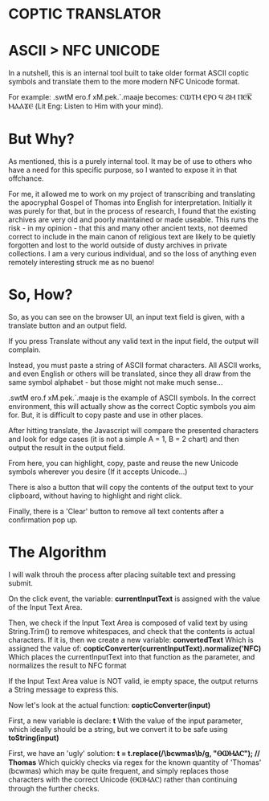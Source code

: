 # COPTIC TRANSLATOR
# ASCII > NFC UNICODE

In a nutshell, this is an internal tool built to take older format ASCII coptic symbols and translate them to the more modern NFC Unicode format.

For example: .swtM ero.f xM.pek.`.maaje becomes: ⲤⲰⲦⲘ ⲈⲢⲞ Ϥ ϨⲘ ⲠⲈⲔ̅ ⲘⲀⲀϪⲈ (Lit Eng: Listen to Him with your mind).

# But Why?

As mentioned, this is a purely internal tool. It may be of use to others who have a need for this specific purpose, so I wanted to expose it in that offchance.

For me, it allowed me to work on my project of transcribing and translating the apocryphal Gospel of Thomas into English for interpretation. Initially it was purely for that, but in the process of research, I found that the existing archives are very old and poorly maintained or made useable. This runs the risk - in my opinion - that this and many other ancient texts, not deemed correct to include in the main canon of religious text are likely to be quietly forgotten and lost to the world outside of dusty archives in private collections. I am a very curious individual, and so the loss of anything even remotely interesting struck me as no bueno!

# So, How?

So, as you can see on the browser UI, an input text field is given, with a translate button and an output field.

If you press Translate without any valid text in the input field, the output will complain.

Instead, you must paste a string of ASCII format characters. All ASCII works, and even English or others will be translated, since they all draw from the same symbol alphabet - but those might not make much sense...

.swtM ero.f xM.pek.`.maaje is the example of ASCII symbols. In the correct environment, this will actually show as the correct Coptic symbols you aim for. But, it is difficult to copy paste and use in other places.

After hitting translate, the Javascript will compare the presented characters and look for edge cases (it is not a simple A = 1, B = 2 chart) and then output the result in the output field.

From here, you can highlight, copy, paste and reuse the new Unicode symbols wherever you desire (If it accepts Unicode...)

There is also a button that will copy the contents of the output text to your clipboard, without having to highlight and right click.

Finally, there is a 'Clear' button to remove all text contents after a confirmation pop up.

# The Algorithm

I will walk throuh the process after placing suitable text and pressing submit.

On the click event, the variable:
**currentInputText**
is assigned with the value of the Input Text Area.

Then, we check if the Input Text Area is composed of valid text by using String.Trim() to remove whitespaces, and check that the contents is actual characters.
If it is, then we create a new variable:
**convertedText**
Which is assigned the value of:
**copticConverter(currentInputText).normalize('NFC)**
Which places the currentInputText into that function as the parameter, and normalizes the result to NFC format

If the Input Text Area value is NOT valid, ie empty space, the output returns a String message to express this.

Now let's look at the actual function:
**copticConverter(input)**

First, a new variable is declare:
**t**
With the value of the input parameter, which ideally should be a string, but we convert it to be safe using **toString(input)**

First, we have an 'ugly' solution:
**t = t.replace(/\bcwmas\b/g, "ⲐⲰⲘⲀⲤ"); // Thomas**
Which quickly checks via regex for the known quantity of 'Thomas' (bcwmas) which may be quite frequent, and simply replaces those characters with the correct Unicode (ⲐⲰⲘⲀⲤ) rather than continuing through the further checks.

